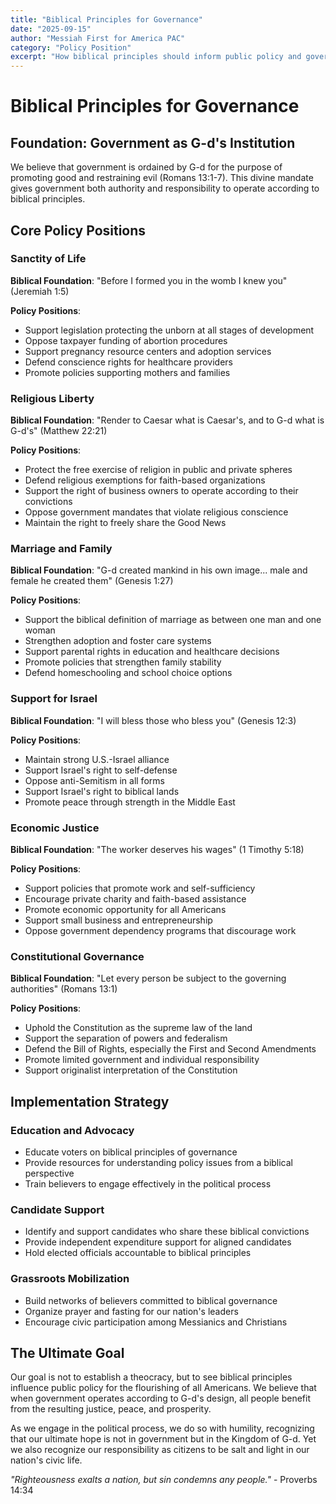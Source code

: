 ```yaml
---
title: "Biblical Principles for Governance"
date: "2025-09-15"
author: "Messiah First for America PAC"
category: "Policy Position"
excerpt: "How biblical principles should inform public policy and governance in America."
---
```


# Biblical Principles for Governance

## Foundation: Government as G-d's Institution

We believe that government is ordained by G-d for the purpose of promoting good and restraining evil (Romans 13:1-7). This divine mandate gives government both authority and responsibility to operate according to biblical principles.

## Core Policy Positions

### Sanctity of Life

**Biblical Foundation**: "Before I formed you in the womb I knew you" (Jeremiah 1:5)

**Policy Positions**:
- Support legislation protecting the unborn at all stages of development
- Oppose taxpayer funding of abortion procedures
- Support pregnancy resource centers and adoption services
- Defend conscience rights for healthcare providers
- Promote policies supporting mothers and families

### Religious Liberty

**Biblical Foundation**: "Render to Caesar what is Caesar's, and to G-d what is G-d's" (Matthew 22:21)

**Policy Positions**:
- Protect the free exercise of religion in public and private spheres
- Defend religious exemptions for faith-based organizations
- Support the right of business owners to operate according to their convictions
- Oppose government mandates that violate religious conscience
- Maintain the right to freely share the Good News

### Marriage and Family

**Biblical Foundation**: "G-d created mankind in his own image... male and female he created them" (Genesis 1:27)

**Policy Positions**:
- Support the biblical definition of marriage as between one man and one woman
- Strengthen adoption and foster care systems
- Support parental rights in education and healthcare decisions
- Promote policies that strengthen family stability
- Defend homeschooling and school choice options

### Support for Israel

**Biblical Foundation**: "I will bless those who bless you" (Genesis 12:3)

**Policy Positions**:
- Maintain strong U.S.-Israel alliance
- Support Israel's right to self-defense
- Oppose anti-Semitism in all forms
- Support Israel's right to biblical lands
- Promote peace through strength in the Middle East

### Economic Justice

**Biblical Foundation**: "The worker deserves his wages" (1 Timothy 5:18)

**Policy Positions**:
- Support policies that promote work and self-sufficiency
- Encourage private charity and faith-based assistance
- Promote economic opportunity for all Americans
- Support small business and entrepreneurship
- Oppose government dependency programs that discourage work

### Constitutional Governance

**Biblical Foundation**: "Let every person be subject to the governing authorities" (Romans 13:1)

**Policy Positions**:
- Uphold the Constitution as the supreme law of the land
- Support the separation of powers and federalism
- Defend the Bill of Rights, especially the First and Second Amendments
- Promote limited government and individual responsibility
- Support originalist interpretation of the Constitution

## Implementation Strategy

### Education and Advocacy
- Educate voters on biblical principles of governance
- Provide resources for understanding policy issues from a biblical perspective
- Train believers to engage effectively in the political process

### Candidate Support
- Identify and support candidates who share these biblical convictions
- Provide independent expenditure support for aligned candidates
- Hold elected officials accountable to biblical principles

### Grassroots Mobilization
- Build networks of believers committed to biblical governance
- Organize prayer and fasting for our nation's leaders
- Encourage civic participation among Messianics and Christians

## The Ultimate Goal

Our goal is not to establish a theocracy, but to see biblical principles influence public policy for the flourishing of all Americans. We believe that when government operates according to G-d's design, all people benefit from the resulting justice, peace, and prosperity.

As we engage in the political process, we do so with humility, recognizing that our ultimate hope is not in government but in the Kingdom of G-d. Yet we also recognize our responsibility as citizens to be salt and light in our nation's civic life.

*"Righteousness exalts a nation, but sin condemns any people."* - Proverbs 14:34